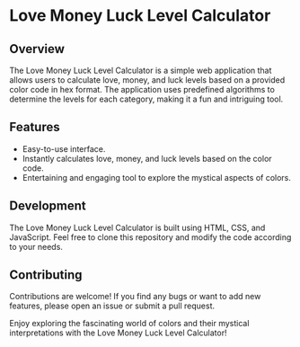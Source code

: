 # Love Money Luck Level Calculator

## Overview

The Love Money Luck Level Calculator is a simple web application that allows users to calculate love, money, and luck levels based on a provided color code in hex format. The application uses predefined algorithms to determine the levels for each category, making it a fun and intriguing tool.

## Features

- Easy-to-use interface.
- Instantly calculates love, money, and luck levels based on the color code.
- Entertaining and engaging tool to explore the mystical aspects of colors.

## Development

The Love Money Luck Level Calculator is built using HTML, CSS, and JavaScript. Feel free to clone this repository and modify the code according to your needs.

## Contributing

Contributions are welcome! If you find any bugs or want to add new features, please open an issue or submit a pull request.

Enjoy exploring the fascinating world of colors and their mystical interpretations with the Love Money Luck Level Calculator!
